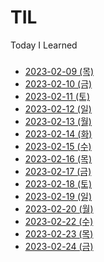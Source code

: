 # TIL
Today I Learned


###
- [2023-02-09 (목)](https://github.com/masterKimDY/TIL/blob/main/2023-02-09.md)
- [2023-02-10 (금)](https://github.com/masterKimDY/TIL/blob/main/2023-02-10.md)
- [2023-02-11 (토)](https://github.com/masterKimDY/TIL/blob/main/2023-02-11.md)
- [2023-02-12 (일)](https://github.com/masterKimDY/TIL/blob/main/2023-02-12.md)
- [2023-02-13 (월)](https://github.com/masterKimDY/TIL/blob/main/2023-02-13.md)
- [2023-02-14 (화)](https://github.com/masterKimDY/TIL/blob/main/2023-02-14.md)
- [2023-02-15 (수)](https://github.com/masterKimDY/TIL/blob/main/2023-02-15.md)
- [2023-02-16 (목)](https://github.com/masterKimDY/TIL/blob/main/2023-02-16.md)
- [2023-02-17 (금)](https://github.com/masterKimDY/TIL/blob/main/2023-02-17.md)
- [2023-02-18 (토)](https://github.com/masterKimDY/TIL/blob/main/2023-02-18.md)
- [2023-02-19 (일)](https://github.com/masterKimDY/TIL/blob/main/2023-02-19.md)
- [2023-02-20 (월)](https://github.com/masterKimDY/TIL/blob/main/2023-02-20.md)
- [2023-02-22 (수)](https://github.com/masterKimDY/TIL/blob/main/2023-02-22.md)
- [2023-02-23 (목)](https://github.com/masterKimDY/TIL/blob/main/2023-02-23.md)
- [2023-02-24 (금)](https://github.com/masterKimDY/TIL/blob/main/2023-02-24.md)